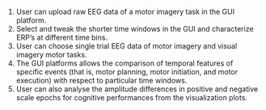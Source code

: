 1.	User can upload raw EEG data of a motor imagery task in the GUI platform. 
2.	Select and tweak the shorter time windows in the GUI and characterize ERP’s at different time bins.  
3.	User can choose single trial EEG data of motor imagery and visual imagery motor tasks. 
4.	The GUI platforms allows the comparison of temporal features of specific events (that is, motor planning, motor initiation, and motor execution) with respect to particular time windows. 
5.	User can also analyse the amplitude differences in positive and negative scale epochs for cognitive performances from the visualization plots.
